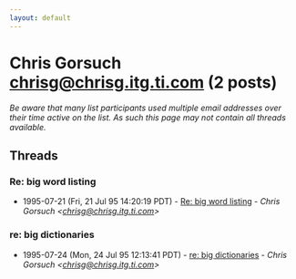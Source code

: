 ```yaml
---
layout: default
---
```


# Chris Gorsuch <chrisg@chrisg.itg.ti.com> (2 posts)

_Be aware that many list participants used multiple email addresses over their time active on the list. As such this page may not contain all threads available._

## Threads

### Re: big word listing
+ 1995-07-21 (Fri, 21 Jul 95 14:20:19 PDT) - [Re: big word listing](/archive/1995/07/f9f5edb47c654af2695aa707827a9a993d3e371f875ff85d93aa8b19f3d350d6) - _Chris Gorsuch \<chrisg@chrisg.itg.ti.com\>_

### re: big dictionaries
+ 1995-07-24 (Mon, 24 Jul 95 12:13:41 PDT) - [re: big dictionaries](/archive/1995/07/861bc37a97b4f5ca23cba621bafa77e0069014c448f1dba4965fcb867e47a6f0) - _Chris Gorsuch \<chrisg@chrisg.itg.ti.com\>_

